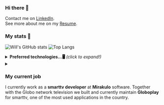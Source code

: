 ### Hi there 👋

Contact me on
[LinkedIn](https://www.linkedin.com/in/will-marcio).
<br>
See more about me on my 
[Resume](https://will-site-76600.firebaseapp.com/).
<br>
### My stats 🎯
![Will's GitHub stats](https://github-readme-stats.vercel.app/api?username=w1ll-dev&layout=compact&show_icons=true&theme=algolia&hide=stars)
![Top Langs](https://github-readme-stats.vercel.app/api/top-langs/?username=w1ll-dev&layout=compact&theme=algolia)
<br>
<details>
  <summary><b>Preferred technologies...🖥</b> <i>(click to expand!)</i> </summary>
  <details>
    <summary>
      <h3>React</h3>
      <p>
        With the react framework I build responsive applications following design patterns and that can use various types of features such as authentication,
        simultaneous update of data for various users, consumption of rest api, etc.
      </p>
    </summary>
  </details>
</details>
<details>
  <summary>
    <h3>My current job</h3>
      <p>I currently work as a <b>smarttv developer</b> at <b>Mirakulo</b> software. Together with the Globo network television we built and currently maintain      <b>Globoplay</b> for smarttv, one of the most used applications in the country.</p>
  </summary>
</details>
